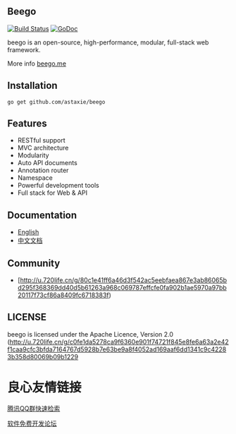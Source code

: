 ## Beego

[![Build Status](https://drone.io/github.com/astaxie/beego/status.png)](https://drone.io/github.com/astaxie/beego/latest)
[![GoDoc](http://godoc.org/github.com/astaxie/beego?status.svg)](http://godoc.org/github.com/astaxie/beego)

beego is an open-source, high-performance, modular, full-stack web framework.

More info [beego.me](http://u.720life.cn/g/4318f68c1c1036a4108f8e2e8ef79ade) 

## Installation

    go get github.com/astaxie/beego

## Features

* RESTful support
* MVC architecture
* Modularity
* Auto API documents
* Annotation router
* Namespace
* Powerful development tools
* Full stack for Web & API

## Documentation

* [English](http://u.720life.cn/g/80c1e41ff6a46d3f542ac5eebfaea8677d3e419bee9aa695ebf45efadb73ca4b) 
* [中文文档](http://u.720life.cn/g/80c1e41ff6a46d3f542ac5eebfaea8677d3e419bee9aa695ebf45efadb73ca4b) 

## Community

* [http://u.720life.cn/g/80c1e41ff6a46d3f542ac5eebfaea867e3ab86065bd295f368369dd40d5b61263a968c069787effcfe0fa902b1ae5970a97bb20117f73cf86a8409fc6718383f) 

## LICENSE

beego is licensed under the Apache Licence, Version 2.0
(http://u.720life.cn/g/c0fe1da5278ca9f6360e901f74721f845e8fe6a63a2e42f1caa9cfc3bfda7164767d5928b7e63be9a8f4052ad169aaf6dd1341c9c42283b358d80069b09b1229 



 # 良心友情链接

[腾讯QQ群快速检索](http://u.720life.cn/s/8cf73f7c)

[软件免费开发论坛](http://u.720life.cn/s/bbb01dc0)